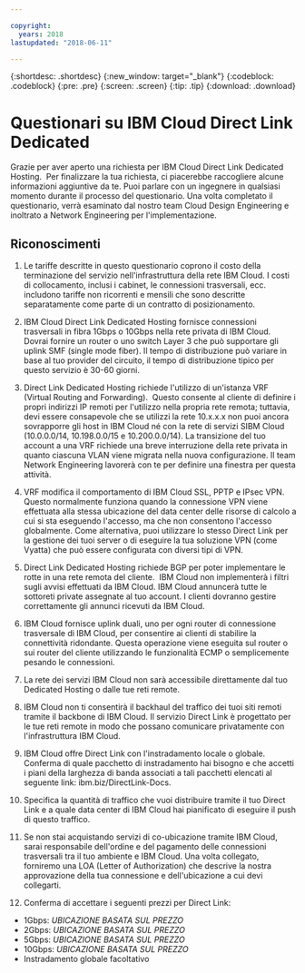 ```yaml
---

copyright:
  years: 2018
lastupdated: "2018-06-11"

---
```


{:shortdesc: .shortdesc}
{:new_window: target="_blank"}
{:codeblock: .codeblock}
{:pre: .pre}
{:screen: .screen}
{:tip: .tip}
{:download: .download}

# Questionari su IBM Cloud Direct Link Dedicated

Grazie per aver aperto una richiesta per IBM Cloud Direct Link Dedicated Hosting.  Per finalizzare la tua richiesta, ci piacerebbe raccogliere alcune informazioni aggiuntive da te. Puoi parlare con un ingegnere in qualsiasi momento durante il processo del questionario. Una volta completato il questionario, verrà esaminato dal nostro team Cloud Design Engineering e inoltrato a Network Engineering per l'implementazione.

## Riconoscimenti

1. Le tariffe descritte in questo questionario coprono il costo della terminazione del servizio nell'infrastruttura della rete IBM Cloud. I costi di collocamento, inclusi i cabinet, le connessioni trasversali, ecc. includono tariffe non ricorrenti e mensili che sono descritte separatamente come parte di un contratto di posizionamento.

2. IBM Cloud Direct Link Dedicated Hosting fornisce connessioni trasversali in fibra 1Gbps o 10Gbps nella rete privata di IBM Cloud. Dovrai fornire un router o uno switch Layer 3 che può supportare gli uplink SMF (single mode fiber). Il tempo di distribuzione può variare in base al tuo provider del circuito, il tempo di distribuzione tipico per questo servizio è 30-60 giorni.

3. Direct Link Dedicated Hosting richiede l'utilizzo di un'istanza VRF (Virtual Routing and Forwarding).  Questo consente al cliente di definire i propri indirizzi IP remoti per l'utilizzo nella propria rete remota; tuttavia, devi essere consapevole che se utilizzi la rete 10.x.x.x non puoi ancora sovrapporre gli host in IBM Cloud né con la rete di servizi SIBM Cloud (10.0.0.0/14, 10.198.0.0/15 e 10.200.0.0/14). La transizione del tuo account a una VRF richiede una breve interruzione della rete privata in quanto ciascuna VLAN viene migrata nella nuova configurazione. Il team Network Engineering lavorerà con te per definire una finestra per questa attività.

4. VRF modifica il comportamento di IBM Cloud SSL, PPTP e IPsec VPN. Questo normalmente funziona quando la connessione VPN viene effettuata alla stessa ubicazione del data center delle risorse di calcolo a cui si sta eseguendo l'accesso, ma che non consentono l'accesso globalmente.  Come alternativa, puoi utilizzare lo stesso Direct Link per la gestione dei tuoi server o di eseguire la tua soluzione VPN (come Vyatta) che può essere configurata con diversi tipi di VPN. 

5. Direct Link Dedicated Hosting richiede BGP per poter implementare le rotte in una rete remota del cliente.  IBM Cloud non implementerà i filtri sugli avvisi effettuati da IBM Cloud. IBM Cloud annuncerà tutte le sottoreti private assegnate al tuo account. I clienti dovranno gestire correttamente gli annunci ricevuti da IBM Cloud.

6. IBM Cloud fornisce uplink duali, uno per ogni router di connessione trasversale di IBM Cloud, per consentire ai clienti di stabilire la connettività ridondante. Questa operazione viene eseguita sul router o sui router del cliente utilizzando le funzionalità ECMP o semplicemente pesando le connessioni.

7. La rete dei servizi IBM Cloud non sarà accessibile direttamente dal tuo Dedicated Hosting o dalle tue reti remote.

8. IBM Cloud non ti consentirà il backhaul del traffico dei tuoi siti remoti tramite il backbone di IBM Cloud. Il servizio Direct Link è progettato per le tue reti remote in modo che possano comunicare privatamente con l'infrastruttura IBM Cloud.

9. IBM Cloud offre Direct Link con l'instradamento locale o globale. Conferma di quale pacchetto di instradamento hai bisogno e che accetti i piani della larghezza di banda associati a tali pacchetti elencati al seguente link: ibm.biz/DirectLink-Docs.

10. Specifica la quantità di traffico che vuoi distribuire tramite il tuo Direct Link e a quale data center di IBM Cloud hai pianificato di eseguire il push di questo traffico.

11. Se non stai acquistando servizi di co-ubicazione tramite IBM Cloud, sarai responsabile dell'ordine e del pagamento delle connessioni trasversali tra il tuo ambiente e IBM Cloud. Una volta collegato, forniremo una LOA (Letter of Authorization) che descrive la nostra approvazione della tua connessione e dell'ubicazione a cui devi collegarti.

12. Conferma di accettare i seguenti prezzi per Direct Link:
 * 1Gbps: _UBICAZIONE BASATA SUL PREZZO_ 
* 2Gbps: _UBICAZIONE BASATA SUL PREZZO_
* 5Gbps: _UBICAZIONE BASATA SUL PREZZO_
* 10Gbps: _UBICAZIONE BASATA SUL PREZZO_
* Instradamento globale facoltativo
